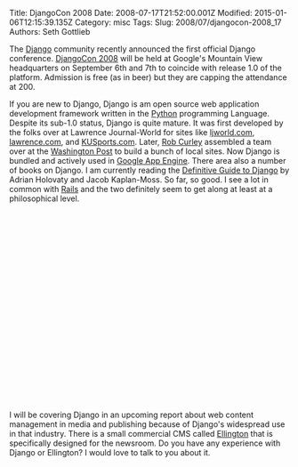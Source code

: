 Title: DjangoCon 2008
Date: 2008-07-17T21:52:00.001Z
Modified: 2015-01-06T12:15:39.135Z
Category: misc
Tags: 
Slug: 2008/07/djangocon-2008_17
Authors: Seth Gottlieb

The [Django](http://www.djangoproject.com) community recently announced the first official Django conference. [DjangoCon 2008](http://www.djangoproject.com/weblog/2008/jul/13/djangocon/) will be held at Google's Mountain View headquarters on September 6th and 7th to coincide with release 1.0 of the platform.  Admission is free (as in beer) but they are capping the attendance at 200.    
  
If you are new to Django, Django is am open source web application development framework written in the [Python](http://www.python.org/) programming Language.  Despite its sub-1.0 status, Django is quite mature.  It was first developed by the folks over at Lawrence Journal-World for sites like [ljworld.com](http://www2.ljworld.com/), [lawrence.com](http://lawrence.com/), and [KUSports.com](http://www2.kusports.com/).  Later, [Rob Curley](http://www.robcurley.com/) assembled a team over at the [Washington Post](http://www.washingtonpost.com/) to build a bunch of local sites.  Now Django is bundled and actively used in [Google App Engine](http://code.google.com/appengine/).  There area also a number of books on Django.  I am currently reading the [Definitive Guide to Django](http://www.amazon.com/Definitive-Guide-Django-Development-Right/dp/1590597257/ref=pd_bbs_sr_1?ie=UTF8&amp;s=books&amp;qid=1216348078&amp;sr=8-1) by Adrian Holovaty and Jacob Kaplan-Moss.  So far, so good.  I see a lot in common with [Rails](http://www.rubyonrails.org/) and the two definitely seem to get along at least at a philosophical level.    
  
<object height="344" width="425">

<param name="movie" value="http://www.youtube.com/v/PLUS00QrYWw&amp;hl=en&amp;fs=1"/>

<param name="allowFullScreen" value="true"/>

<embed allowfullscreen="true" height="344" src="http://www.youtube.com/v/PLUS00QrYWw&amp;hl=en&amp;fs=1" type="application/x-shockwave-flash" width="425"/>

</object>  
  
I will be covering Django in an upcoming report about web content management in media and publishing because of Django's widespread use in that industry.  There is a small commercial CMS called [Ellington](http://www.ellingtoncms.com/) that is specifically designed for the newsroom.  Do you have any experience with Django or Ellington? I would love to talk to you about it.
